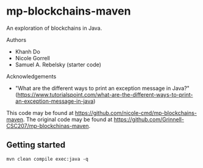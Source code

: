 # mp-blockchains-maven

An exploration of blockchains in Java.

Authors

- Khanh Do
- Nicole Gorrell
- Samuel A. Rebelsky (starter code)

Acknowledgements

- "What are the different ways to print an exception message in Java?" (https://www.tutorialspoint.com/what-are-the-different-ways-to-print-an-exception-message-in-java)

This code may be found at <https://github.com/nicole-cmd/mp-blockchains-maven>. The original code may be found at <https://github.com/Grinnell-CSC207/mp-blockchinas-maven>.

## Getting started

```
mvn clean compile exec:java -q
```
